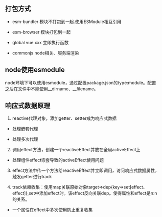 ## 打包方式
- esm-bundler
模块不打包到一起.使用ESModule相互引用

- esm-browser
模块打包到一起

- global
vue.xxx
立即执行函数

- commonjs
node相关、服务端渲染

## node使用esmodule
node环境下可以使用esmodule，通过配置package.json的type:module。配置之后在文件中不能使用__dirname、__filename。

## 响应式数据原理
1. reactive代理对象，添加getter、setter成为响应式数据
- 处理嵌套代理

- 处理多次代理

2. 调用effect方法，创建一个reactiveEffect并放在全局activeEffect上
- 处理组件effect嵌套导致的activeEffect使用问题

3. effect方法中传一个方法给reactiveEffect并立即调用，访问响应式数据属性，触发getter进行track

4. track依赖收集：使用map关联原始对象target=>dep{key=>set[effect、effect]},set中添加effect时，该effect反向关联dep。使得属性和effect是n:n的关系。
- 一个属性在effect中多次使用防止重复收集